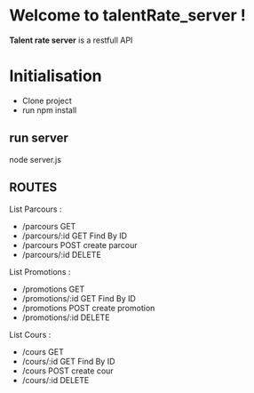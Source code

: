 # Welcome to talentRate_server !
**Talent rate server** is a restfull API 


# Initialisation
- Clone project
- run npm install

## run server

node server.js

## ROUTES

List Parcours : 
  - /parcours GET
  - /parcours/:id GET Find By ID
  - /parcours POST create parcour
  - /parcours/:id DELETE
  
 List Promotions : 
  - /promotions GET
  - /promotions/:id GET Find By ID
  - /promotions POST create promotion
  - /promotions/:id DELETE
  
 List Cours :
  - /cours GET
  - /cours/:id GET Find By ID
  - /cours POST create cour
  - /cours/:id DELETE
